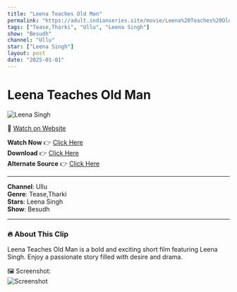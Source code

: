 ```yaml
---
title: "Leena Teaches Old Man"
permalink: "https://adult.indianseries.site/movie/Leena%20Teaches%20Old%20Man"
tags: ["Tease,Tharki", "Ullu", "Leena Singh"]
show: "Besudh"
channel: "Ullu"
star: ["Leena Singh"]
layout: post
date: "2025-01-01"
---
```


# Leena Teaches Old Man

![Leena Singh](https://shorts.desisins.com/wp-content/uploads/2023/12/Besudh-Leena-Tease-DesiSins.com_.jpg)

🔗 [Watch on Website](https://adult.indianseries.site/movie/Leena%20Teaches%20Old%20Man)

**Watch Now** 👉 [Click Here](https://adult.indianseries.site/movie/Leena%20Teaches%20Old%20Man)  
**Download** 👉 [Click Here](https://adult.indianseries.site/movie/Leena%20Teaches%20Old%20Man)  
**Alternate Source** 👉 [Click Here](https://adult.indianseries.site/movie/Leena%20Teaches%20Old%20Man)

---

**Channel**: Ullu  
**Genre**: Tease,Tharki  
**Stars**: Leena Singh  
**Show**: Besudh

---

### 🔥 About This Clip

Leena Teaches Old Man is a bold and exciting short film featuring Leena Singh. Enjoy a passionate story filled with desire and drama.
 
🖼️ Screenshot:  
![Screenshot](https://shorts.desisins.com/wp-content/uploads/2023/12/Besudh-Leena-Tease-DesiSins.com_.jpg)
